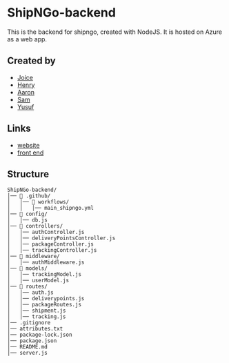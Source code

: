 # ShipNGo-backend
This is the backend for shipngo, created with NodeJS. It is hosted on Azure as a web app.

## Created by
- [Joice](https://github.com/joiceM18)
- [Henry](https://github.com/plobethus)
- [Aaron](https://github.com/Happydragon123)
- [Sam](https://github.com/SamuelAlvarez690)
- [Yusuf](https://github.com/GlowSand)

## Links
- [website](https://ship-n-go-frontend.vercel.app)
- [front end](https://github.com/plobethus/ShipNGo-frontend/blob/main/README.md)

## Structure
```
ShipNGo-backend/
│── 📂 .github/
│   │── 📂 workflows/
│   │   │── main_shipngo.yml
│── 📂 config/
│   │── db.js
│── 📂 controllers/
│   │── authController.js
│   │── deliveryPointsController.js
│   │── packageController.js
│   │── trackingController.js
│── 📂 middleware/
│   │── authMiddleware.js
│── 📂 models/
│   │── trackingModel.js
│   │── userModel.js
│── 📂 routes/
│   │── auth.js
│   │── deliverypoints.js
│   │── packageRoutes.js
│   │── shipment.js
│   │── tracking.js
│── .gitignore
│── attributes.txt
│── package-lock.json
│── package.json
│── README.md
│── server.js
```
